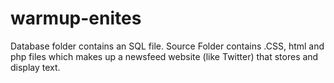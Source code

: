 # warmup-enites
Database folder contains an SQL file.
Source Folder contains .CSS, html and php files which makes up a newsfeed website (like Twitter) that stores and display text.

